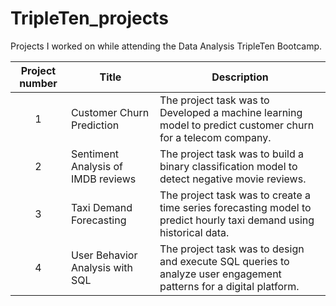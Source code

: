 # TripleTen_projects
Projects I worked on while attending the Data Analysis TripleTen Bootcamp.


| Project number | Title | Description |
| :-----------: | ----------- |----------- |
| 1 | Customer Churn Prediction | The project task was to Developed a machine learning model to predict customer churn for a telecom company. |
| 2 | Sentiment Analysis of IMDB reviews | The project task was to build a binary classification model to detect negative movie reviews. |
| 3 | Taxi Demand Forecasting | The project task was to create a time series forecasting model to predict hourly taxi demand using historical data. |
| 4 | User Behavior Analysis with SQL | The project task was to design and execute SQL queries to analyze user engagement patterns for a digital platform. |
